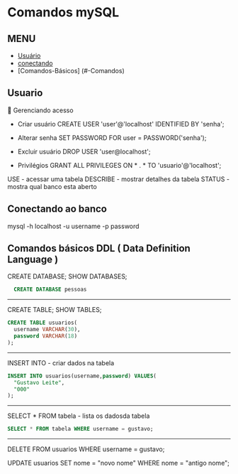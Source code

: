 # Comandos mySQL

## MENU
- [Usuário](#-usuario)
- [conectando](#-Conectando)
- [Comandos-Básicos] (#-Comandos)
## Usuario

:key: Gerenciando acesso

- Criar usuário
CREATE USER 'user'@'localhost' IDENTIFIED BY 'senha';

- Alterar senha
SET PASSWORD FOR user = PASSWORD('senha');

- Excluir usuário
DROP USER 'user@localhost';

- Privilégios
GRANT ALL PRIVILEGES ON * . * TO 'usuario'@'localhost';


USE - acessar uma tabela
DESCRIBE - mostrar detalhes da tabela
STATUS - mostra qual banco esta aberto

## Conectando ao banco
mysql -h localhost -u username -p password


## Comandos básicos DDL ( Data Definition Language )

CREATE DATABASE;
SHOW DATABASES;

```sql
  CREATE DATABASE pessoas
```
-----------------------------

CREATE TABLE;
SHOW TABLES;

```sql
CREATE TABLE usuarios(
  username VARCHAR(30),
  password VARCHAR(18)
);
```
-------------------------------
INSERT INTO - criar dados na tabela
```sql
INSERT INTO usuarios(username,password) VALUES(
  "Gustavo Leite", 
  "000"
);
```
-------------------------

SELECT * FROM tabela - lista os dadosda tabela

```sql 
SELECT * FROM tabela WHERE username = gustavo;
 ```
---------------------------

DELETE FROM usuarios WHERE username = gustavo;

UPDATE usuarios SET nome = "novo nome" WHERE nome = "antigo nome";
